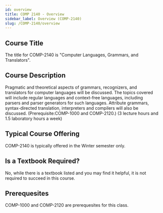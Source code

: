 ```yaml
---
id: overview
title: COMP 2140 - Overview
sidebar_label: Overview (COMP-2140)
slug: /COMP-2140/overview
---
```


## Course Title

The title for COMP-2140 is "Computer Languages, Grammars, and Translators".

## Course Description

Pragmatic and theoretical aspects of grammars, recognizers, and translators for computer languages will be discussed. The topics covered will include regular languages and context-free languages, including parsers and parser generators for such languages. Attribute grammars, syntax-directed translation, interpreters and compilers will also be discussed. (Prerequisite:COMP-1000 and COMP-2120.) (3 lecture hours and 1.5 laboratory hours a week)

## Typical Course Offering

COMP-2140 is typically offered in the Winter semester only.

## Is a Textbook Required?

No, while there is a textbook listed and you may find it helpful, it is not required to succeed in this course.

## Prerequesites

COMP-1000 and COMP-2120 are prerequesites for this class.
